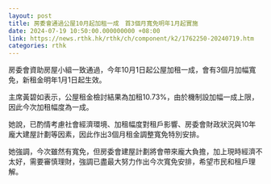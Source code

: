 ```yaml
---
layout: post
title: 房委會通過公屋10月起加租一成　首3個月寬免明年1月起實施
date: 2024-07-19 10:50:00.000000000 +08:00
link: https://news.rthk.hk/rthk/ch/component/k2/1762250-20240719.htm
categories: rthk
---
```


房委會資助房屋小組一致通過，今年10月1日起公屋加租一成，會有3個月加幅寬免，新租金明年1月1日起生效。

主席黃碧如表示，公屋租金檢討結果為加租10.73%，由於機制設加幅一成上限，因此今次加租幅度為一成。

她說，已酌情考慮社會經濟環境、加租幅度對租戶影響、房委會財政狀況與10年龐大建屋計劃等因素，因此作出3個月租金調整寬免特別安排。

她強調，今次雖然有寬免，但房委會建屋計劃將會帶來龐大負擔，加上現時經濟不太好，需要審慎理財，強調已盡最大努力作出今次寬免安排，希望市民和租戶理解。
